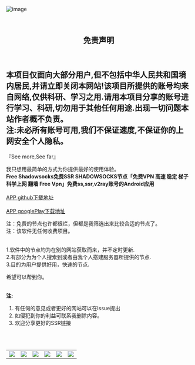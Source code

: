 ![image](https://github.com/YuAmbrose/Free-SSR-Shadowsocks/blob/master/ScreenShot/ssrfree.jpg?raw=true)



<br>

## <center>免责声明</center>

<br>


本项目仅面向大部分用户,但不包括中华人民共和国境内居民,并请立即关闭本网站!该项目所提供的账号均来自网络,仅供科研、学习之用.请用本项目分享的账号进行学习、科研,切勿用于其他任何用途.出现一切问题本站作者概不负责。
<br>注:未必所有账号可用,我们不保证速度,不保证你的上网安全个人隐私。
---



『See more,See far』

我只想用最简单的方式为你提供最好的使用体验。
 <br>**Free Shadowsocks免费SSR SHADOWSOCKS节点「免费VPN 高速 稳定 梯子 科学上网  翻墙 Free Vpn」免费ss,ssr,v2ray账号的Android应用**
 <br><br>[APP  github下载地址](https://github.com/YuAmbrose/Free-SSR-Shadowsocks/raw/master/ssrvpn_2.4.0.apk)
 <br><br>[APP  googlePlay下载地址](https://play.google.com/store/apps/details?id=com.ambrose.overwall)


注：免费的节点也许都很烂，但都是我筛选出来比较合适的节点了。
<br>注：该软件无任何收费项目。

<br>1.软件中的节点均为在别的网站获取而来，并不定时更新.
<br>2.有部分为为个人搜索到或者由我个人搭建服务器所提供的节点.
<br>3.目的为用户提供好用，快速的节点.

希望可以帮到你。

<br>**注:**

1. 有任何的意见或者更好的网站可以在Issue提出
2. 如侵犯到你的利益可联系我删除内容。
3. 欢迎分享更好的SSR链接

<br>




<br>

<html>
<table><tr>
<td><img src="https://github.com/YuAmbrose/Free-SSR-Shadowsocks/blob/master/ScreenShot/sssfree.png?raw=true"></td>
<td><img src="https://i.ibb.co/sPGxs0H/Screenshot-20200302-014935-SSR-VPN.jpg"></td>
<td><img src="https://i.ibb.co/Lpj3bcy/Screenshot-20200302-014941-SSR-VPN.jpg"></td>
 <td><img src="https://i.ibb.co/2cGjj8Z/Screenshot-20200302-015049-SSR-VPN.jpg"></td>
<td><img src="https://github.com/YuAmbrose/Free-SSR-Shadowsocks/blob/master/ScreenShot/WechatIMG12.jpeg?raw=true"></td>
<td><img src="https://github.com/YuAmbrose/Free-SSR-Shadowsocks/blob/master/ScreenShot/WechatIMG11.jpeg?raw=true"></td>
</tr></table>
</html>







